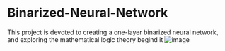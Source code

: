 # Binarized-Neural-Network
This project is devoted to creating a one-layer binarized neural network, and exploring the mathematical logic theory begind it
![image](https://user-images.githubusercontent.com/55174155/180065668-1afdee91-48bf-414b-8701-64dd86c5e62b.png)

